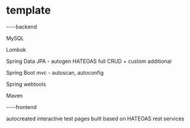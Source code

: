 # template

----backend

MySQL

Lombok

Spring Data JPA - autogen HATEOAS full CRUD + custom additional

Spring Boot mvc - autoscan, autoconfig

Spring webtools

Maven



----frontend

autocreated interactive test pages built based on HATEOAS rest services
